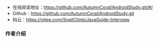 - 在线阅读地址：https://github.com/AutumnCoral/AndroidStudy.git/#/
- Github：https://github.com/AutumnCoral/AndroidStudy.git
- 码云：https://gitee.com/SnailClimb/JavaGuide-Interview

### 作者介绍
